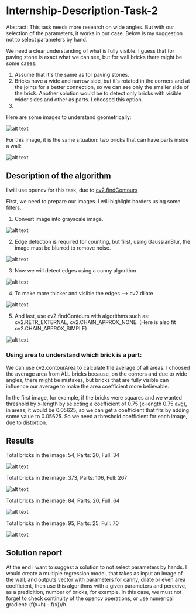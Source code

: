 # Internship-Description-Task-2

Abstract: This task needs more research on wide angles. But with our selection of the parameters, it works in our case. Below is my suggestion not to select parameters by hand.

We need a clear understanding of what is fully visible. I guess that for paving stone is exact what we can see, but for wall bricks there might be some cases:

1) Assume that it's the same as for paving stones.
2) Bricks have a wide and narrow side, but it's rotated in the corners and at the joints for a better connection, so we can see only the smaller side of the brick. Another solution would be to detect only bricks with visible wider sides and other as parts. I choosed this option.
3) 
Here are some images to understand geometrically:

![alt text](images/results.PNG)

For this image, it is the same situation: two bricks that can have parts inside a wall:

![alt text](images/results.PNG)

## Description of the algorithm

I will use opencv for this task, due to [cv2.findContours](https://docs.opencv.org/4.x/d3/dc0/group__imgproc__shape.html#gadf1ad6a0b82947fa1fe3c3d497f260e0)

First, we need to prepare our images. I will highlight borders using some filters.

1) Convert image into grayscale image.

![alt text](images/results.PNG)

2) Edge detection is required for counting, but first, using GaussianBlur, the image must be blurred to remove noise.

![alt text](images/results.PNG)

3) Now we will detect edges using a canny algorithm

![alt text](images/results.PNG)

4) To make more thicker and visible the edges --> cv2.dilate


![alt text](images/results.PNG)

5) And last, use cv2.findContours with algorithms such as: cv2.RETR_EXTERNAL, cv2.CHAIN_APPROX_NONE. (Here is also fit cv2.CHAIN_APPROX_SIMPLE) 

![alt text](images/results.PNG)

### Using area to understand which brick is a part:

We can use cv2.contourArea to calculate the average of all areas. I choosed the average area from ALL bricks because, on the corners and due to wide angles, there might be mistakes, but bricks that are fully visible can influence our average to make the area coefficient more believable.

In the first image, for example, if the bricks were squares and we wanted threshold by x-length by selecting a coefficient of 0.75 (x-length 0.75 avg), in areas, it would be 0.05625, so we can get a coefficient that fits by adding some value to 0.05625. So we need a threshold coefficient for each image, due to distortion.

## Results

Total bricks in the image: 54, Parts: 20, Full: 34

![alt text](images/results.PNG)

Total bricks in the image: 373, Parts: 106, Full: 267

![alt text](images/results.PNG)

Total bricks in the image: 84, Parts: 20, Full: 64

![alt text](images/results.PNG)

Total bricks in the image: 95, Parts: 25, Full: 70

![alt text](images/results.PNG)


## Solution report
At the end i want to suggest a solution to not select parameters by hands.
I would create a multiple regression model, that takes as input an image of the wall, and outputs
vector with parameters for canny, dilate or even area coefficient, then use this algorithms with a given parameters and perceive, as a predicition, number of bricks, for example. In this case, we must not forget to check continuity of the opencv operations, or use numerical gradient: (f(x+h) - f(x))/h.

